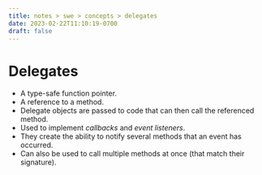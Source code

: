 ```yaml
---
title: notes > swe > concepts > delegates
date: 2023-02-22T11:10:19-0700
draft: false
---
```

# Delegates
- A type-safe function pointer.
- A reference to a method.
- Delegate objects are passed to code that can then call the referenced method.
- Used to implement *callbacks* and *event listeners*.
- They create the ability to notify several methods that an event has occurred.
- Can also be used to call multiple methods at once (that match their signature).
